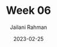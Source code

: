 ---
title: Week 06
date: 2023-02-25
description: Teaching log for Week 06
draft: false
hideToc: false
enableToc: true
enableTocContent: true
author: Jailani Rahman
authorEmoji: 💻
---